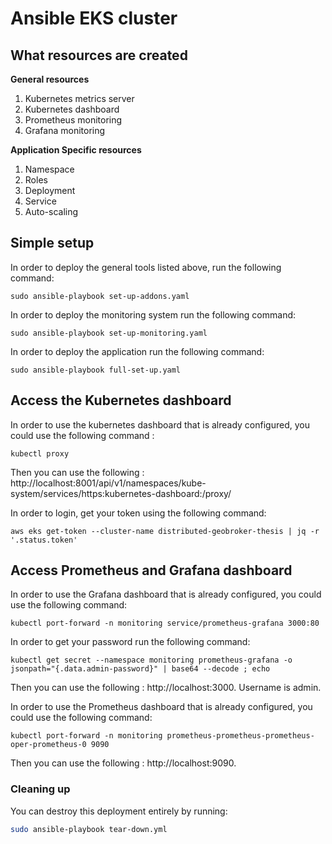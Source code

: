 # Ansible EKS cluster 


## What resources are created
    
**General resources** 
1. Kubernetes metrics server
2. Kubernetes dashboard
3. Prometheus monitoring
4. Grafana monitoring   

**Application Specific resources**
1. Namespace
2. Roles
3. Deployment
4. Service
5. Auto-scaling

## Simple setup

In order to deploy the general tools listed above, run the following command: 
```
sudo ansible-playbook set-up-addons.yaml
```

In order to deploy the monitoring system run the following command: 
```
sudo ansible-playbook set-up-monitoring.yaml
```

In order to deploy the application run the following command: 
```
sudo ansible-playbook full-set-up.yaml
```

## Access the Kubernetes dashboard
In order to use the kubernetes dashboard that is already configured, you could use the following command : 
```
kubectl proxy
```
Then you can use the following : http://localhost:8001/api/v1/namespaces/kube-system/services/https:kubernetes-dashboard:/proxy/

In order to login, get your token using the following command:
```
aws eks get-token --cluster-name distributed-geobroker-thesis | jq -r '.status.token'
```

## Access Prometheus and Grafana dashboard
In order to use the Grafana dashboard that is already configured, you could use the following command: 
```
kubectl port-forward -n monitoring service/prometheus-grafana 3000:80
```

In order to get your password run the following command: 
```
kubectl get secret --namespace monitoring prometheus-grafana -o jsonpath="{.data.admin-password}" | base64 --decode ; echo
```

Then you can use the following : http://localhost:3000. Username is admin.


In order to use the Prometheus dashboard that is already configured, you could use the following command: 
```
kubectl port-forward -n monitoring prometheus-prometheus-prometheus-oper-prometheus-0 9090
```
Then you can use the following : http://localhost:9090.


### Cleaning up

You can destroy this deployment entirely by running:

```bash
sudo ansible-playbook tear-down.yml
```